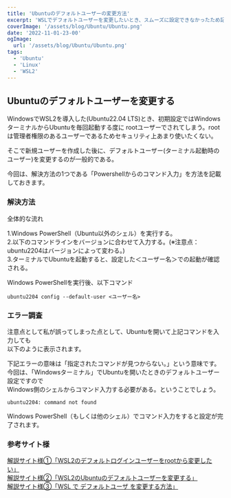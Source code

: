 ```yaml
---
title: 'Ubuntuのデフォルトユーザーの変更方法'
excerpt: 'WSLでデフォルトユーザーを変更したいとき、スムーズに設定できなかったため記録します。'
coverImage: '/assets/blog/Ubuntu/Ubuntu.png'
date: '2022-11-01-23-00'
ogImage:
  url: '/assets/blog/Ubuntu/Ubuntu.png'
tags:
  - 'Ubuntu'
  - 'Linux'
  - 'WSL2'
---
```


## Ubuntuのデフォルトユーザーを変更する

WindowsでWSL2を導入した(Ubuntu22.04 LTS)とき、初期設定ではWindowsターミナルからUbuntuを毎回起動する度に
rootユーザーでされてしまう。rootは管理者権限のあるユーザーであるためセキュリティ上あまり使いたくない。  

そこで新規ユーザーを作成した後に、デフォルトユーザー(ターミナル起動時のユーザー)を変更するのが一般的である。  

今回は、解決方法の1つである「Powershellからのコマンド入力」を方法を記載しておきます。  

### 解決方法

全体的な流れ  

1.Windows PowerShell（Ubuntu以外のシェル）を実行する。  
2.以下のコマンドラインをバージョンに合わせて入力する。(※注意点：ubuntu2204はバージョンによって変わる。)  
3.ターミナルでUbuntuを起動すると、設定した＜ユーザー名＞での起動が確認される。

Windows PowerShellを実行後、以下コマンド

```tsx
ubuntu2204 config --default-user <ユーザー名>
```

### エラー調査

注意点として私が誤ってしまった点として、Ubuntuを開いて上記コマンドを入力しても  
以下のように表示されます。  

下記エラーの意味は「指定されたコマンドが見つからない。」という意味です。  
今回は、「Windowsターミナル」でUbuntuを開いたときのデフォルトユーザー設定ですので  
Windows側のシェルからコマンド入力する必要がある。ということでしょう。  

```tsx
ubuntu2204: command not found
```

Windows PowerShell（もしくは他のシェル）でコマンド入力をすると設定が完了されます。  

### 参考サイト様

[解説サイト様①「WSL2のデフォルトログインユーザーをrootから変更したい」](https://creepfablic.site/2022/06/28/wsl2-default-login-user-change/)  
[解説サイト様②「WSL2のUbuntuのデフォルトユーザーを変更する」](https://onl.la/WHcR1yd)  
[解説サイト様③「WSL で デフォルトユーザ を変更する方法」](https://devlights.hatenablog.com/entry/2021/05/29/070000)  

